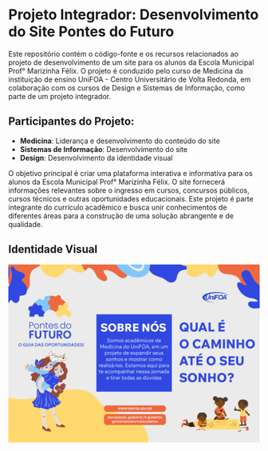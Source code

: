 # Projeto Integrador: Desenvolvimento do Site Pontes do Futuro

Este repositório contém o código-fonte e os recursos relacionados ao projeto de desenvolvimento de um site para os alunos da Escola Municipal Prof° Marizinha Félix. O projeto é conduzido pelo curso de Medicina da instituição de ensino UniFOA - Centro Universitário de Volta Redonda, em colaboração com os cursos de Design e Sistemas de Informação, como parte de um projeto integrador.

## Participantes do Projeto:

- **Medicina**: Liderança e desenvolvimento do conteúdo do site
- **Sistemas de Informação**: Desenvolvimento do site
- **Design**: Desenvolvimento da identidade visual

O objetivo principal é criar uma plataforma interativa e informativa para os alunos da Escola Municipal Prof° Marizinha Félix. O site fornecerá informações relevantes sobre o ingresso em cursos, concursos públicos, cursos técnicos e outras oportunidades educacionais. Este projeto é parte integrante do currículo acadêmico e busca unir conhecimentos de diferentes áreas para a construção de uma solução abrangente e de qualidade.

## Identidade Visual

![VisualIdentity](./screenshots/visual-identity.png)
